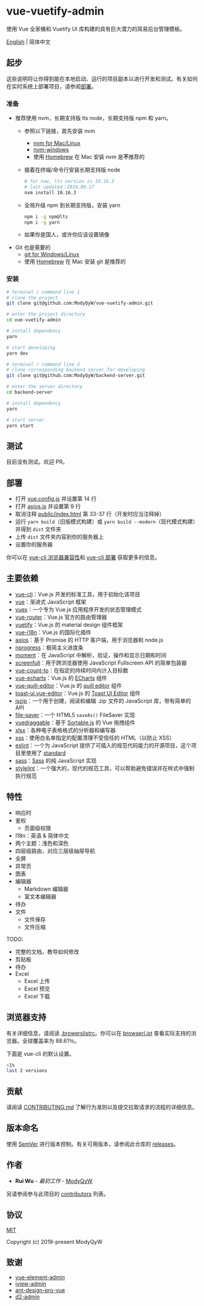# vue-vuetify-admin

使用 Vue 全家桶和 Vuetify UI 库构建的具有巨大潜力的简易后台管理模板。

[English](README.md) | 简体中文

## 起步

这些说明将让你得到能在本地启动、运行的项目副本以进行开发和测试。有关如何在实时系统上部署项目，请参阅[部署](#部署)。

### 准备

- 推荐使用 nvm，长期支持版 lts node，长期支持版 npm 和 yarn。
  - 参照以下链接，首先安装 nvm
    - [nvm for Mac/Linux](https://github.com/nvm-sh/nvm)
    - [nvm-windows](https://github.com/coreybutler/nvm-windows)
    - 使用 [Homebrew](https://brew.sh/) 在 Mac 安装 nvm 是**不**推荐的
  - 接着在终端/命令行安装长期支持版 node

    ```sh
    # for now, lts version is 10.16.3
    # last updated：2019.09.17
    nvm install 10.16.3
    ```

  - 全局升级 npm 到长期支持版，安装 yarn

    ```sh
    npm i -g npm@lts
    npm i -g yarn
    ```

  - 如果你是国人，或许你应该设置镜像
- Git 也是需要的
  - [git for Windows/Linux](https://git-scm.com/downloads)
  - 使用 [Homebrew](https://brew.sh/) 在 Mac 安装 git 是推荐的

### 安装

```sh
# terminal / command line 1
# clone the project
git clone git@github.com:ModyQyW/vue-vuetify-admin.git

# enter the project directory
cd vue-vuetify-admin

# install dependency
yarn

# start developing
yarn dev

# terminal / command line 2
# clone corresponding backend server for developing
git clone git@github.com:ModyQyW/backend-server.git

# enter the server directory
cd backend-server

# install dependency
yarn

# start server
yarn start
```

## 测试

目前没有测试。欢迎 PR。

## 部署

- 打开 [vue.config.js](./vue.config.js) 并设置第 14 行
- 打开 [axios.js](./src/plugins/axios.js) 并设置第 9 行
- 取消注释 [public/index.html](./public/index.html) 第 33-37 行（开发时应当注释掉）
- 运行 `yarn build`（旧版模式构建）或 `yarn build --modern`（现代模式构建）并得到 `dist` 文件夹
- 上传 `dist` 文件夹内容到你的服务器上
- 设置你的服务器

你可以在 [vue-cli 浏览器兼容性](https://cli.vuejs.org/zh/guide/browser-compatibility.html#browserslist)和 [vue-cli 部署](https://cli.vuejs.org/zh/guide/deployment.html) 获取更多的信息。

## 主要依赖

- [vue-cli](https://cli.vuejs.org/)：Vue.js 开发的标准工具，用于初始化该项目
- [vue](http://www.dropwizard.io/1.0.2/docs/)：渐进式 JavaScript 框架
- [vuex](https://maven.apache.org/)：一个专为 Vue.js 应用程序开发的状态管理模式
- [vue-router](https://rometools.github.io/rome/)：Vue.js 官方的路由管理器
- [vuetify](https://vuetifyjs.com/en/)：Vue.js 的 material design 组件框架
- [vue-i18n](https://kazupon.github.io/vue-i18n/)：Vue.js 的国际化插件
- [axios](https://github.com/axios/axios)：基于 Promise 的 HTTP 客户端，用于浏览器和 node.js
- [nprogress](https://github.com/rstacruz/nprogress)：极简主义进度条
- [moment](https://momentjs.com/)：在 JavaScript 中解析，验证，操作和显示日期和时间
- [screenfull](https://github.com/sindresorhus/screenfull.js)：用于跨浏览器使用 JavaScript Fullscreen API 的简单包装器
- [vue-count-to](https://github.com/PanJiaChen/vue-countTo)：在指定的持续时间内计入目标数
- [vue-echarts](https://github.com/ecomfe/vue-echarts)：Vue.js 的 [ECharts](https://echarts.apache.org/en/index.html) 组件
- [vue-quill-editor](https://github.com/surmon-china/vue-quill-editor)：Vue.js 的 [quill editor](https://github.com/quilljs/quill) 组件
- [toast-ui.vue-editor](https://github.com/nhn/toast-ui.vue-editor)：Vue.js 的 [Toast UI Editor](https://github.com/nhn/tui.editor) 组件
- [jszip](https://stuk.github.io/jszip/)：一个用于创建，阅读和编辑 .zip 文件的 JavaScript 库，带有简单的 API
- [file-saver](https://github.com/eligrey/FileSaver.js/)：一个 HTML5 `saveAs()` FileSaver 实现
- [vuedraggable](https://github.com/SortableJS/Vue.Draggable)：基于 [Sortable.js](https://github.com/SortableJS/Sortable) 的 Vue 拖拽组件
- [xlsx](https://www.npmjs.com/package/xlsx)：各种电子表格格式的分析器和编写器
- [xss](https://jsxss.com/en/index.html)：使用白名单指定的配置清理不受信任的 HTML（以防止 XSS）
- [eslint](https://eslint.org)：一个为 JavaScript 提供了可插入的规范代码能力的开源项目，这个项目里使用了 [standard](https://standardjs.com/readme-zhcn.html)
- [sass](https://github.com/sass/dart-sass)：[Sass](https://sass-lang.com/) 的纯 JavaScript 实现
- [stylelint](https://stylelint.io/)：一个强大的，现代的规范工具，可以帮助避免错误并在样式中强制执行规范

## 特性

- 响应时
- 鉴权
  - 页面级权限
- I18n：英语 & 简体中文
- 两个主题：浅色和深色
- 四层级路由，对应三层级抽屉导航
- 全屏
- 异常页
- 图表
- 编辑器
  - Markdown 编辑器
  - 富文本编辑器
- 待办
- 文件
  - 文件保存
  - 文件压缩

TODO:

- 完整的文档，教导如何修改
- 剪贴板
- 待办
- Excel
  - Excel 上传
  - Excel 预览
  - Excel 下载

## 浏览器支持

有关详细信息，请阅读 [.browerslistrc](./.browsersseslistrc)。你可以在 [browserl.ist](https://browserl.ist/?q=%3E0.25%25+and+last+2+versions+and+not+dead) 查看实际支持的浏览器。全球覆盖率为 88.61％。

下面是 vue-cli 的默认设置。

```sh
>1%
last 2 versions
```

## 贡献

请阅读 [CONTRIBUTING.md](./CONTRIBUTING.md) 了解行为准则以及提交拉取请求的流程的详细信息。

## 版本命名

使用 [SemVer](http://semver.org/) 进行版本控制。有关可用版本，请参阅此仓库的 [releases](https://github.com/ModyQyW/vue-vuetify-admin/releases)。

## 作者

- **Rui Wu** - *最初工作* - [ModyQyW](https://github.com/ModyQyW)

另请参阅参与此项目的 [contributors](https://github.com/ModyQyW/vue-vuetify-admin/contributors) 列表。

## 协议

[MIT](./LICENSE)

Copyright (c) 2019-present ModyQyW

## 致谢

- [vue-element-admin](https://github.com/PanJiaChen/vue-element-admin)
- [iview-admin](https://github.com/iview/iview-admin)
- [ant-design-pro-vue](https://github.com/sendya/ant-design-pro-vue)
- [d2-admin](https://github.com/d2-projects/d2-admin)
